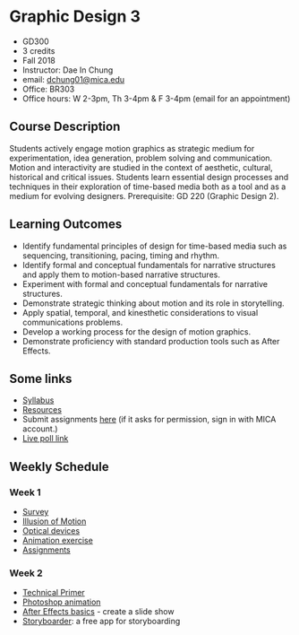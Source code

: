 # Graphic Design 3

- GD300
- 3 credits
- Fall 2018
- Instructor: Dae In Chung
- email: [dchung01@mica.edu](mailto:dchung01@mica.edu)
- Office: BR303
- Office hours: W 2-3pm, Th 3-4pm & F 3-4pm (email for an appointment)

## Course Description
Students actively engage motion graphics as strategic medium for experimentation, idea generation, problem solving and communication. Motion and interactivity are studied in the context of aesthetic, cultural, historical and critical issues. Students learn essential design processes and techniques in their exploration of time-based media both as a tool and as a medium for evolving designers. Prerequisite: GD 220 (Graphic Design 2).

## Learning Outcomes
- Identify fundamental principles of design for time-based media such as sequencing, transitioning, pacing, timing and rhythm.
- Identify formal and conceptual fundamentals for narrative structures and apply them to motion-based narrative structures.
- Experiment with formal and conceptual fundamentals for narrative structures.
- Demonstrate strategic thinking about motion and its role in storytelling.
- Apply spatial, temporal, and kinesthetic considerations to visual communications problems.
- Develop a working process for the design of motion graphics.
- Demonstrate proficiency with standard production tools such as After Effects.

## Some links
- [Syllabus](files/MICA-18FA-GD3-Syllabus.pdf)
- [Resources](lectures/w1-resources.md)
- Submit assignments [here](https://drive.google.com/drive/folders/11Alawwm1PylFwDPTNyeQ9sK5X5vTC1Q4?usp=sharing) (if it asks for permission, sign in with MICA account.)
- [Live poll link](https://pollev.com/daechung096)

## Weekly Schedule

### Week 1
- [Survey](https://goo.gl/forms/iMuOGhEqM5g6AGZj1)
- [Illusion of Motion](lectures/w1-illusion-of-motion.md)
- [Optical devices](lectures/w1-optical-devices.md)
- [Animation exercise](lectures/w1-exercise.md)
- [Assignments](lectures/w1-assignments.md)

### Week 2
- [Technical Primer](lectures/w2-technical-primer.md)
- [Photoshop animation](lectures/w2-ps-animation.md)
- [After Effects basics](lectures/w2-ae-basics.md) - create a slide show
- [Storyboarder](https://wonderunit.com/storyboarder/): a free app for storyboarding

<!--
- **[Project 1: Loop](lectures/proj-loop.md)**
- [Assignments](lectures/w2-assignments.md)

### Week 3
- [After Effects: import assets](lectures/w3-ae-imports.md) - download [sample files](files/w3-files.zip)
- After Effects image sequence - [download sample files](files/head_seq.zip)
- [After Effects: keyframing](lectures/w3-keyframes.md)
  - [The art of timing and spacing](https://ed.ted.com/lessons/animation-basics-the-art-of-timing-and-spacing-ted-ed) video
  - Easing; Keyframe velocity
- [Assignments](lectures/w3-assignments.md)

### Week 4
- Project 1 critique
- [Workflow](lectures/w4-workflow.md)
- [Quality of motion](lectures/w4-quality-of-motion.md)
- [Black Square White Square](lectures/w4-square-exercise.md) animation exercise
- **[Project 2: Animate Sound](lectures/proj-sound.md)**
- [Assignments](lectures/w4-assignments.md)

### Week 5
- Common questions:
    - [How to make your video file size smaller?](lectures/w5-video-compression.md)
    - [How to reposition anchor point precisely?](lectures/w5-anchor-point.md)
    - [How to re-link the missing videos?](lectures/w5-missing-videos.md)
- Composition exercises
- Shape layer tutorials:
    - https://www.youtube.com/watch?v=J3AWE_ePjNc (shape layer basics)
    - https://www.youtube.com/watch?v=wOZwzLgJw9o (repeater effect)
    - https://www.youtube.com/watch?v=IzpYNYzisL4 (Slim Jim animation tutorial)
    - https://www.youtube.com/watch?v=iLd-5x5KhyA (morphing in AE)
    - [Shape attributes and path operations](https://helpx.adobe.com/after-effects/using//shape-attributes-paint-operations-path.html#shape_attributes_paint_operations_and_path_operations_for_shape_layers)
- [Assignments](lectures/w5-assignments.md)

### Week 6
- Share Love & Hate
- Storyboards review
- [Working with sound in AE](lectures/w6-ae-audio.md)
- [Assignments](lectures/w6-assignments.md)

### Week 7
- Your loops: http://mica-gd3.paperdove.com/2017/loops/
- [What is motion design?](https://vimeo.com/blog/post/what-is-motion-design)
- Share Love & Hate cont'd
- AE Graph editor tutorials:
    - https://www.youtube.com/watch?v=wbyQ-VQfUtA
    - http://gph.is/1LZwLZe (easy ease graphs)
    - http://easings.net (different easing types)
- [Assignments](lectures/w7-assignments.md)

### Week 8
- Project 2 critique
- Rotoscoping
    - Photoshop
    - AE layer mask
    - AE Rotobrush
- Where to get stock images/videos?
    - http://archive.org
    - http://www.videocopilot.net (search "stock video" on blog.)
    - https://negativespace.co
    - http://flickr.com (use license filter)
- **[Project 3: Storytelling](lectures/proj-storytelling.md)**
- [Assignments](lectures/w8-assignments.md)

### Week 9
- Review Project 3 research materials
- AE type animation basics
- Type animation exercise
    - [Word as Image by Ji Lee](http://pleaseenjoy.com/projects/personal/word-as-image/)
    - Choose your favorite super hero/heroine character and animate their name. Your type, color, composition, motion decisions should reflect their personality. First, make a quick storyboard in PS/AI before you animate.
- [Assignments](lectures/w9-assignments.md)

### Week 10
- Review Proj 3 visual research/storyboards
- Visiting designer: [Jessica Svendsen](https://jessicasvendsen.com) (Wed, Nov.1st, 12–1pm, Brown 320)
- Assignments: revise the storyboards (pdf) and start production. Post work-in-progress materials (images and videos) on Google Drive.

### Week 11
- Review work-in-progress
- Assignment: 
    - Render out the 3d layer exercise and upload to G drive.
    - Keep working on the Project 3! Upload rough animation renders to G drive.
- [Next week review schedule](lectures/w11-next-week-review.md) (important!)

### Week 12
- Review work-in-progress in 2 groups (refer to the schedule above.)
- **[Project 4: Animated Book Cover Design](lectures/proj-book-cover.md)**
- [Assignments](lectures/w12-assignments.md)

### Week 13
*Thanksgiving break (no class)*

### Week 14
- Project 3 critique
- Project 4 draft review
- Assignment: Project 4 - choose one idea and present work-in-progress animation. Upload the video file on G-drive.

### Week 15
- Project 4 work-in-progress animation review
- AE Expressions
    - https://helpx.adobe.com/after-effects/using/expression-basics.html
    - http://www.schoolofmotion.com/after-effects-expressions-101/
    - http://motionscript.com
    - http://aescripts.com
- Assignment: Finish the project. Upload the files on G-drive.

### Week 16
- Project 4 critique

-->
